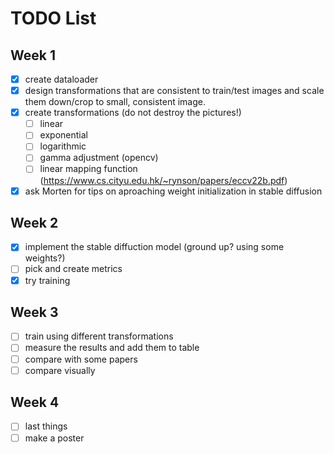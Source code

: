 # TODO List 

## Week 1 
* [X] create dataloader 
* [X] design transformations that are consistent to train/test images and scale them down/crop to small, consistent image. 
* [X] create transformations (do not destroy the pictures!)
    * [ ] linear 
    * [ ] exponential
    * [ ] logarithmic 
    * [ ] gamma adjustment (opencv)
    * [ ] linear mapping function (https://www.cs.cityu.edu.hk/~rynson/papers/eccv22b.pdf)
* [X] ask Morten for tips on aproaching weight initialization in stable diffusion
## Week 2 
* [X] implement the stable diffuction model (ground up? using some weights?)
* [ ] pick and create metrics   
* [X] try training

## Week 3 
* [ ] train using different transformations 
* [ ] measure the results and add them to table 
* [ ] compare with some papers
* [ ] compare visually

## Week 4 
* [ ] last things 
* [ ] make a poster 
